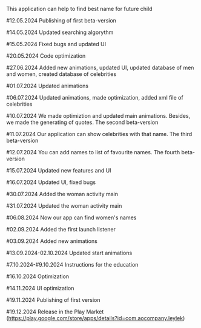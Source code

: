 This application can help to find best name for future child

#12.05.2024 Publishing of first beta-version

#14.05.2024 Updated searching algorythm

#15.05.2024 Fixed bugs and updated UI

#20.05.2024 Code optimization

#27.06.2024 Added new animations, updated UI, updated database of men and women, created database of celebrities

#01.07.2024 Updated animations

#06.07.2024 Updated animations, made optimization, added xml file of celebrities

#10.07.2024 We made optimiztion and updated main animations. Besides, we made the generating of quotes. The second beta-version

#11.07.2024 Our application can show celebrities with that name. The third beta-version

#12.07.2024 You can add names to list of favourite names. The fourth beta-version

#15.07.2024 Updated new features and UI

#16.07.2024 Updated UI, fixed bugs

#30.07.2024 Added the woman activity main

#31.07.2024 Updated the woman activity main

#06.08.2024 Now our app can find women's names

#02.09.2024 Added the first launch listener

#03.09.2024 Added new animations

#13.09.2024-02.10.2024 Updated start animations

#7.10.2024-#9.10.2024 Instructions for the education

#16.10.2024 Optimization

#14.11.2024 UI optimization

#19.11.2024 Publishing of first version

#19.12.2024 Release in the Play Market (https://play.google.com/store/apps/details?id=com.aocompany.leylek)
